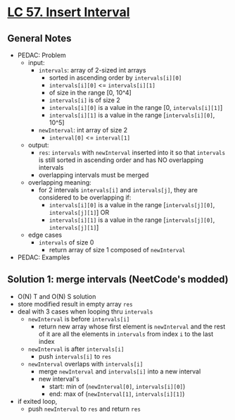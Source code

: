 # [LC 57. Insert Interval](https://leetcode.com/problems/insert-interval/)

## General Notes

- PEDAC: Problem
  - input:
    - `intervals`: array of 2-sized int arrays
      - sorted in ascending order by `intervals[i][0]`
      - `intervals[i][0]` <= `intervals[i][1]`
      - of size in the range [0, 10^4]
      - `intervals[i]` is of size 2
      - `intervals[i][0]` is a value in the range [0, `intervals[i][1]`]
      - `intervals[i][1]` is a value in the range [`intervals[i][0]`, 10^5]
    - `newInterval`: int array of size 2
      - `interval[0]` <= `interval[1]`
  - output:
    - `res`: `intervals` with `newInterval` inserted into it so that `intervals` is still sorted in ascending order and has NO overlapping intervals
    - overlapping intervals must be merged
  - overlapping meaning:
    - for 2 intervals `intervals[i]` and `intervals[j]`, they are considered to be overlapping if:
      - `intervals[i][0]` is a value in the range [`intervals[j][0]`, `intervals[j][1]`] OR
      - `intervals[i][1]` is a value in the range [`intervals[j][0]`, `intervals[j][1]`]
  - edge cases
    - `intervals` of size 0
      - return array of size 1 composed of `newInterval`
- PEDAC: Examples

## Solution 1: merge intervals (NeetCode's modded)

- O(N) T and O(N) S solution
- store modified result in empty array `res`
- deal with 3 cases when looping thru `intervals`
  - `newInterval` is before `intervals[i]`
    - return new array whose first element is `newInterval` and the rest of it are all the elements in `intervals` from index `i` to the last index
  - `newInterval` is after `intervals[i]`
    - push `intervals[i]` to `res`
  - `newInterval` overlaps with `intervals[i]`
    - merge `newInterval` and `intervals[i]` into a new interval
    - new interval's
      - start: min of (`newInterval[0]`, `intervals[i][0]`)
      - end: max of (`newInterval[1]`, `intervals[i][1]`)
- if exited loop,
  - push `newInterval` to `res` and return `res`
